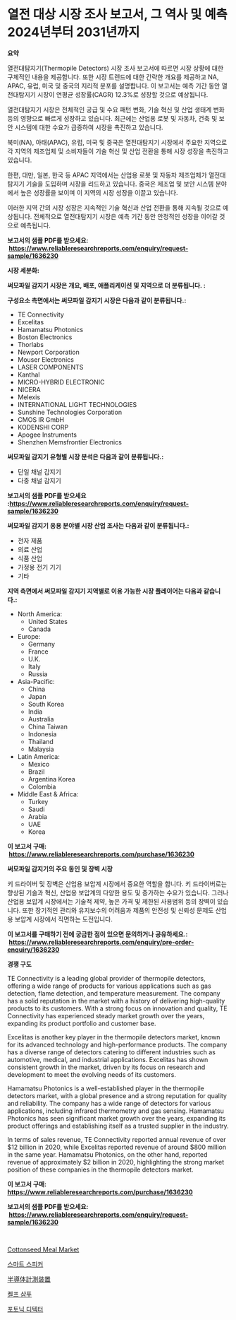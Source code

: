 <p><h1>열전 대상 시장 조사 보고서, 그 역사 및 예측 2024년부터 2031년까지</h1></p><p><strong>요약</strong></p>
<p><p>열전대탐지기(Thermopile Detectors) 시장 조사 보고서에 따르면 시장 상황에 대한 구체적인 내용을 제공합니다. 또한 시장 트렌드에 대한 간략한 개요를 제공하고 NA, APAC, 유럽, 미국 및 중국의 지리적 분포를 설명합니다. 이 보고서는 예측 기간 동안 열전대탐지기 시장이 연평균 성장률(CAGR) 12.3%로 성장할 것으로 예상됩니다.</p><p>열전대탐지기 시장은 전체적인 공급 및 수요 패턴 변화, 기술 혁신 및 산업 생태계 변화 등의 영향으로 빠르게 성장하고 있습니다. 최근에는 산업용 로봇 및 자동차, 건축 및 보안 시스템에 대한 수요가 급증하여 시장을 촉진하고 있습니다.</p><p>북미(NA), 아태(APAC), 유럽, 미국 및 중국은 열전대탐지기 시장에서 주요한 지역으로 각 지역의 제조업체 및 소비자들이 기술 혁신 및 산업 전환을 통해 시장 성장을 촉진하고 있습니다.</p><p>한편, 대만, 일본, 한국 등 APAC 지역에서는 산업용 로봇 및 자동차 제조업체가 열전대탐지기 기술을 도입하며 시장을 리드하고 있습니다. 중국은 제조업 및 보안 시스템 분야에서 높은 성장률을 보이며 이 지역의 시장 성장을 이끌고 있습니다.</p><p>이러한 지역 간의 시장 성장은 지속적인 기술 혁신과 산업 전환을 통해 지속될 것으로 예상됩니다. 전체적으로 열전대탐지기 시장은 예측 기간 동안 안정적인 성장을 이어갈 것으로 예측됩니다.</p></p>
<p><strong>보고서의 샘플 PDF를 받으세요: &nbsp;<a href="https://www.reliableresearchreports.com/enquiry/request-sample/1636230">https://www.reliableresearchreports.com/enquiry/request-sample/1636230</a></strong></p>
<p><strong>시장 세분화:</strong></p>
<p><strong> 써모파일 감지기 시장은 개요, 배포, 애플리케이션 및 지역으로 더 분류됩니다. :</strong></p>
<p><strong>구성요소 측면에서는 써모파일 감지기 시장은 다음과 같이 분류됩니다.:</strong></p>
<p><ul><li>TE Connectivity</li><li>Excelitas</li><li>Hamamatsu Photonics</li><li>Boston Electronics</li><li>Thorlabs</li><li>Newport Corporation</li><li>Mouser Electronics</li><li>LASER COMPONENTS</li><li>Kanthal</li><li>MICRO-HYBRID ELECTRONIC</li><li>NICERA</li><li>Melexis</li><li>INTERNATIONAL LIGHT TECHNOLOGIES</li><li>Sunshine Technologies Corporation</li><li>CMOS IR GmbH</li><li>KODENSHI CORP</li><li>Apogee Instruments</li><li>Shenzhen Memsfrontier Electronics</li></ul></p>
<p><strong> 써모파일 감지기 유형별 시장 분석은 다음과 같이 분류됩니다.:</strong></p>
<p><ul><li>단일 채널 감지기</li><li>다중 채널 감지기</li></ul></p>
<p><strong>보고서의 샘플 PDF를 받으세요 :<a href="https://www.reliableresearchreports.com/enquiry/request-sample/1636230">https://www.reliableresearchreports.com/enquiry/request-sample/1636230</a></strong></p>
<p><strong> 써모파일 감지기 응용 분야별 시장 산업 조사는 다음과 같이 분류됩니다.:</strong></p>
<p><ul><li>전자 제품</li><li>의료 산업</li><li>식품 산업</li><li>가정용 전기 기기</li><li>기타</li></ul></p>
<p><strong>지역 측면에서 써모파일 감지기 지역별로 이용 가능한 시장 플레이어는 다음과 같습니다.:</strong></p>
<p><ul>
    <li>
        North America:
        <ul>
            <li>United States</li>
            <li>Canada</li>
        </ul>
    </li>
    <li>
        Europe:
        <ul>
            <li>Germany</li>
            <li>France</li>
            <li>U.K.</li>
            <li>Italy</li>
            <li>Russia</li>
        </ul>
    </li>
    <li>
        Asia-Pacific:
        <ul>
            <li>China</li>
            <li>Japan</li>
            <li>South Korea</li>
            <li>India</li>
            <li>Australia</li>
            <li>China Taiwan</li>
            <li>Indonesia</li>
            <li>Thailand</li>
            <li>Malaysia</li>
        </ul>
    </li>
    <li>
        Latin America:
        <ul>
            <li>Mexico</li>
            <li>Brazil</li>
            <li>Argentina Korea</li>
            <li>Colombia</li>
        </ul>
    </li>
    <li>
        Middle East & Africa:
        <ul>
            <li>Turkey</li>
            <li>Saudi</li>
            <li>Arabia</li>
            <li>UAE</li>
            <li>Korea</li>
        </ul>
    </li>
    </ul></p>
<p><strong>이 보고서 구매: &nbsp;<a href="https://www.reliableresearchreports.com/purchase/1636230">https://www.reliableresearchreports.com/purchase/1636230</a></strong></p>
<p><strong>써모파일 감지기의 주요 동인 및 장벽 시장</strong></p>
<p><p>키 드라이버 및 장벽은 산업용 보압계 시장에서 중요한 역할을 합니다. 키 드라이버로는 향상된 기술과 혁신, 산업용 보압계의 다양한 용도 및 증가하는 수요가 있습니다. 그러나 산업용 보압계 시장에서는 기술적 제약, 높은 가격 및 제한된 사용범위 등의 장벽이 있습니다. 또한 장기적인 관리와 유지보수의 어려움과 제품의 안전성 및 신뢰성 문제도 산업용 보압계 시장에서 직면하는 도전입니다.</p></p>
<p><strong>이 보고서를 구매하기 전에 궁금한 점이 있으면 문의하거나 공유하세요.: &nbsp;<a href="https://www.reliableresearchreports.com/enquiry/pre-order-enquiry/1636230">https://www.reliableresearchreports.com/enquiry/pre-order-enquiry/1636230</a></strong></p>
<p><strong>경쟁 구도</strong></p>
<p><p>TE Connectivity is a leading global provider of thermopile detectors, offering a wide range of products for various applications such as gas detection, flame detection, and temperature measurement. The company has a solid reputation in the market with a history of delivering high-quality products to its customers. With a strong focus on innovation and quality, TE Connectivity has experienced steady market growth over the years, expanding its product portfolio and customer base.</p><p>Excelitas is another key player in the thermopile detectors market, known for its advanced technology and high-performance products. The company has a diverse range of detectors catering to different industries such as automotive, medical, and industrial applications. Excelitas has shown consistent growth in the market, driven by its focus on research and development to meet the evolving needs of its customers.</p><p>Hamamatsu Photonics is a well-established player in the thermopile detectors market, with a global presence and a strong reputation for quality and reliability. The company has a wide range of detectors for various applications, including infrared thermometry and gas sensing. Hamamatsu Photonics has seen significant market growth over the years, expanding its product offerings and establishing itself as a trusted supplier in the industry.</p><p>In terms of sales revenue, TE Connectivity reported annual revenue of over $12 billion in 2020, while Excelitas reported revenue of around $800 million in the same year. Hamamatsu Photonics, on the other hand, reported revenue of approximately $2 billion in 2020, highlighting the strong market position of these companies in the thermopile detectors market.</p></p>
<p><strong>이 보고서 구매: &nbsp; <a href="https://www.reliableresearchreports.com/purchase/1636230">https://www.reliableresearchreports.com/purchase/1636230</a></strong></p>
<p><strong>보고서의 샘플 PDF를 받으세요: &nbsp;<a href="https://www.reliableresearchreports.com/enquiry/request-sample/1636230">https://www.reliableresearchreports.com/enquiry/request-sample/1636230</a></strong><strong></strong></p>
<p>&nbsp;</p>
<p><p><a href="https://issuu.com/reportprime-2/docs/cottonseed-meal-market-size-2030.pptx">Cottonseed Meal Market</a></p><p><a href="https://medium.com/@deangaylotyrd8909867/2024%EB%85%84%EB%B6%80%ED%84%B0-2031%EB%85%84%EA%B9%8C%EC%A7%80%EC%9D%98-%EC%8A%A4%EB%A7%88%ED%8A%B8-%EC%8A%A4%ED%94%BC%EC%BB%A4-%EC%8B%9C%EC%9E%A5-%EB%B6%84%EC%84%9D%EA%B3%BC-%EA%B7%9C%EB%AA%A8-%EC%98%88%EC%B8%A1-f5cfb432942f">스마트 스피커</a></p><p><a href="https://medium.com/@ismaelblick2023/%E5%8D%8A%E5%B0%8E%E4%BD%93%E6%B8%AC%E5%AE%9A%E8%A3%85%E7%BD%AE%E5%B8%82%E5%A0%B4-%E3%82%BF%E3%82%A4%E3%83%97-%E7%94%A8%E9%80%94-%E5%9C%B0%E7%90%86%E3%81%AB%E3%82%88%E3%82%8B%E7%B7%8F%E5%90%88%E7%9A%84%E3%81%AA%E8%A9%95%E4%BE%A1-ef6e671fd652">半導体計測装置</a></p><p><a href="https://medium.com/@greggibson7876/%EC%BC%88%ED%94%84-%EC%83%B4%ED%91%B8-%EC%8B%9C%EC%9E%A5-%EA%B7%9C%EB%AA%A8-%EB%B0%8F-%EC%8B%9C%EC%9E%A5-%EB%8F%99%ED%96%A5-%EC%99%84%EC%A0%84%ED%95%9C-%EC%82%B0%EC%97%85-%EA%B0%9C%EC%9A%94-2024-2031-936038645ba3">켈프 샴푸</a></p><p><a href="https://github.com/ZacharyScthmitt4465/Market-Research-Report-List-1/blob/main/78559617666.md">포토닉 디텍터</a></p></p>
